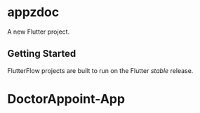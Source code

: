 # appzdoc

A new Flutter project.

## Getting Started

FlutterFlow projects are built to run on the Flutter _stable_ release.
# DoctorAppoint-App
